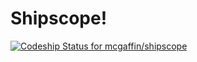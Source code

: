 # Shipscope!

[ ![Codeship Status for mcgaffin/shipscope](https://codeship.io/projects/9d9ed860-0bd4-0132-82a9-6695a14f90f5/status)](https://codeship.io/projects/32065)
